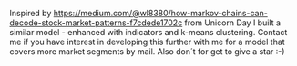 Inspired by https://medium.com/@wl8380/how-markov-chains-can-decode-stock-market-patterns-f7cdede1702c from Unicorn Day I built a similar model - enhanced with indicators and k-means clustering. Contact me if you have interest in developing this further with me for a model that covers more market segments by mail. Also don´t for get to give a star :-)
